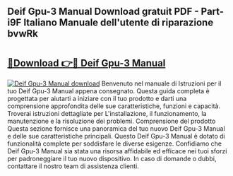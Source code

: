 ## Deif Gpu-3 Manual Download gratuit PDF - Part-i9F Italiano Manuale dell'utente di riparazione bvwRk

# <h2><a href="http://dffiw23.blite.top/?on=Deif+Gpu-3+Manual">🔗Download 👉🔴 Deif Gpu-3 Manual</a></h2>

[![Deif Gpu-3 Manual download](https://i.imgur.com/lujVjoI.png)](http://dffiw23.blite.top/?on=Deif+Gpu-3+Manual)
Benvenuto nel manuale di Istruzioni per il tuo Deif Gpu-3 Manual appena consegnato. Questa guida completa è progettata per aiutarti a iniziare con il tuo prodotto e darti una comprensione approfondita delle sue caratteristiche, funzioni e capacità. Troverai istruzioni dettagliate per L'installazione, il funzionamento, la manutenzione e la risoluzione dei problemi. Comprensione del prodotto Questa sezione fornisce una panoramica del tuo nuovo Deif Gpu-3 Manual e delle sue caratteristiche principali. Questo Deif Gpu-3 Manual è dotato di funzionalità complete per soddisfare le diverse esigenze. Confidiamo che Deif Gpu-3 Manual sia stata una risorsa affidabile ed efficace nei tuoi sforzi per padroneggiare il tuo nuovo dispositivo. In caso di domande o dubbi, contattare il nostro team di assistenza clienti.
